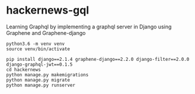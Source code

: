 # hackernews-gql

Learning Graphql by implementing a graphql server in Django using Graphene and Graphene-django

```
python3.6 -m venv venv
source venv/bin/activate
```
```
pip install django==2.1.4 graphene-django==2.2.0 django-filter==2.0.0 django-graphql-jwt==0.1.5
cd hackernews
python manage.py makemigrations
python manage.py migrate
python manage.py runserver
```